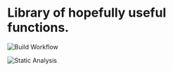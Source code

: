# Library of hopefully useful functions.

![Build Workflow](https://github.com/paul-amonson/libs/actions/workflows/main.yml/badge.svg)

![Static Analysis](https://github.com/paul-amonson/libs/actions/workflows/codeql-analysis.yml/badge.svg)
